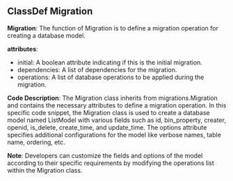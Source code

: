 ## ClassDef Migration
**Migration**: The function of Migration is to define a migration operation for creating a database model.

**attributes**:
- initial: A boolean attribute indicating if this is the initial migration.
- dependencies: A list of dependencies for the migration.
- operations: A list of database operations to be applied during the migration.

**Code Description**:
The Migration class inherits from migrations.Migration and contains the necessary attributes to define a migration operation. In this specific code snippet, the Migration class is used to create a database model named ListModel with various fields such as id, bin_property, creater, openid, is_delete, create_time, and update_time. The options attribute specifies additional configurations for the model like verbose names, table name, ordering, etc.

**Note**:
Developers can customize the fields and options of the model according to their specific requirements by modifying the operations list within the Migration class.
